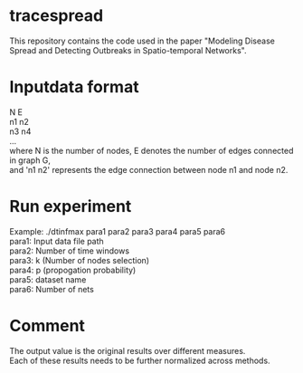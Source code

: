 # tracespread
This repository contains the code used in the paper "Modeling Disease Spread and Detecting Outbreaks in Spatio-temporal Networks".

# Inputdata format
N E \
n1 n2\
n3 n4\
...\
where N is the number of nodes, E denotes the number of edges connected in graph G,\
and 'n1 n2' represents the edge connection between node n1 and node n2.

# Run experiment
Example: ./dtinfmax para1 para2 para3 para4 para5 para6\
para1: Input data file path\
para2: Number of time windows\
para3: k (Number of nodes selection)\
para4: p (propogation probability)\
para5: dataset name\
para6: Number of nets


# Comment
The output value is the original results over different measures.\
Each of these results needs to be further normalized across methods.



